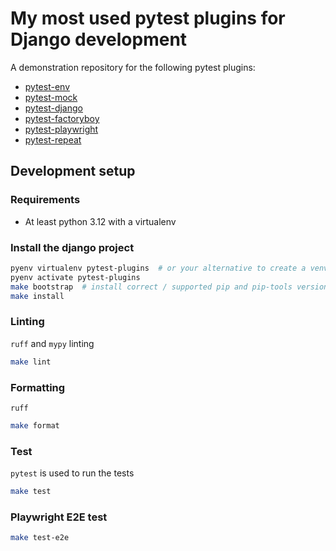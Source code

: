 # My most used pytest plugins for Django development

A demonstration repository for the following pytest plugins:

- [pytest-env](https://github.com/pytest-dev/pytest-env)
- [pytest-mock](https://github.com/pytest-dev/pytest-mock/)
- [pytest-django](https://github.com/pytest-dev/pytest-django)
- [pytest-factoryboy](https://github.com/pytest-dev/pytest-factoryboy)
- [pytest-playwright](https://github.com/microsoft/playwright-pytest)
- [pytest-repeat](https://github.com/pytest-dev/pytest-repeat)

## Development setup

### Requirements

- At least python 3.12 with a virtualenv

### Install the django project
```bash
pyenv virtualenv pytest-plugins  # or your alternative to create a venv
pyenv activate pytest-plugins
make bootstrap  # install correct / supported pip and pip-tools version
make install
```

### Linting

`ruff` and `mypy` linting
```bash
make lint
```

### Formatting

`ruff`
```bash
make format
```

### Test

`pytest` is used to run the tests
```bash
make test
```

### Playwright E2E test
```bash
make test-e2e
```











